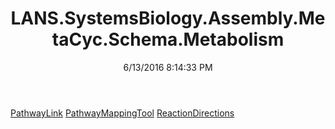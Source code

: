 ﻿---
title: LANS.SystemsBiology.Assembly.MetaCyc.Schema.Metabolism
date: 6/13/2016 8:14:33 PM
---

[PathwayLink](T-LANS.SystemsBiology.Assembly.MetaCyc.Schema.Metabolism.PathwayLink.html)
[PathwayMappingTool](T-LANS.SystemsBiology.Assembly.MetaCyc.Schema.Metabolism.PathwayMappingTool.html)
[ReactionDirections](T-LANS.SystemsBiology.Assembly.MetaCyc.Schema.Metabolism.ReactionDirections.html)
